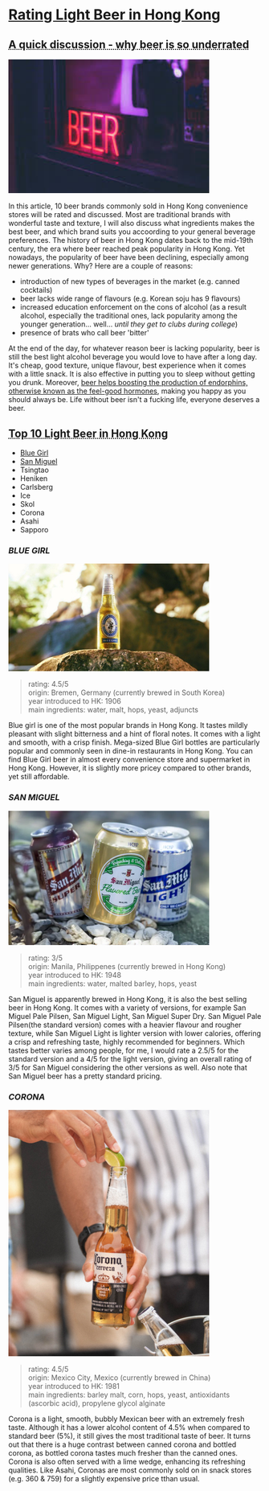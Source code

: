 
<html>
  <head>
    <meta name="description" content="beer ratings">
  </head>
  <body>
    <h1><u>Rating Light Beer in Hong Kong</u></h1>
    <h2><abbr title="Hypertext Martkup Language">A quick discussion - why beer is so underrated</abbr></h2>
    <img src="neon.beer1.jpg" width="400px"/>
      <p>In this article, 10 beer brands commonly sold in Hong Kong convenience stores will be rated and discussed. Most are traditional brands with wonderful taste and texture, I will also discuss what ingredients makes the best beer, and which brand suits you accoording to your general beverage preferences. The history of beer in Hong Kong dates back to the mid-19th century, the era where beer reached peak popularity in Hong Kong. Yet nowadays, the popularity of beer have been declining, especially among newer generations. Why? Here are a couple of reasons:
      <ul>
        <li>introduction of new types of beverages in the market (e.g. canned cocktails)</li>
        <li>beer lacks wide range of flavours (e.g. Korean soju has 9 flavours)</li>
        <li>increased education enforcement on the cons of alcohol (as a result alcohol, especially the traditional ones, lack popularity among the younger generation... well... <em>until they get to clubs during college</em>)</li>
        <li>presence of brats who call beer 'bitter'</li>
      </ul></p>
    <p>At the end of the day, for whatever reason beer is lacking popularity, beer is still the best light alcohol beverage you would love to have after a long day. It's cheap, good texture, unique flavour, best experience when it comes with a little snack. It is also effective in putting you to sleep without getting you drunk. Moreover, <a href="https://www.intoactionrecovery.com/blog/how-does-alcohol-affect-dopamine/">beer helps boosting the production of endorphins, otherwise known as the feel-good hormones</a>, making you happy as you should always be. Life without beer isn't a fucking life, everyone deserves a beer.</p>
    <h2><abbr title="Hypertext Martkup Language">Top 10 Light Beer in Hong Kong</abbr></h2>
    <ul>
      <li><a href="#bluegirl">Blue Girl</a></li>
      <li><a href="#sanmiguel">San Miguel</a></li>
      <li>Tsingtao</li>
      <li>Heniken</li>
      <li>Carlsberg</li>
      <li>Ice</li>
      <li>Skol</li>
      <li>Corona</li>
      <li>Asahi</li>
      <li>Sapporo</li>
    </ul>
     <h3 id="bluegirl"><em>BLUE GIRL</em></h3>
     <img src="bluegirl1.jpg" width="400px"/>
    <blockquote> rating: 4.5/5<br>
      origin: Bremen, Germany (currently brewed in South Korea)<br>
      year introduced to HK: 1906<br>
      main ingredients: water, malt, hops, yeast, adjuncts
    </blockquote>
     <p>Blue girl is one of the most popular brands in Hong Kong. It tastes mildly pleasant with slight bitterness and a hint of floral notes. It comes with a light and smooth, with a crisp finish. Mega-sized Blue Girl bottles are particularly popular and commonly seen in dine-in restaurants in Hong Kong. You can find Blue Girl beer in almost every convenience store and supermarket in Hong Kong. However, it is slightly more pricey compared to other brands, yet still affordable. </p>
    
<h3 id="sanmiguel"><em>SAN MIGUEL</em></h3>
     <img src="sanmiguel1.webp" width="400px"/>
    <blockquote> rating: 3/5<br>
      origin: Manila, Philippenes (currently brewed in Hong Kong)<br>
      year introduced to HK: 1948<br>
      main ingredients: water, malted barley, hops, yeast
    </blockquote>
     <p>San Miguel is apparently brewed in Hong Kong, it is also the best selling beer in Hong Kong. It comes with a variety of versions, for example San Miguel Pale Pilsen, San Miguel Light, San Miguel Super Dry. San Miguel Pale Pilsen(the standard version) comes with a heavier flavour and rougher texture, while San Miguel Light is lighter version with lower calories, offering a crisp and refreshing taste, highly recommended for beginners. Which tastes better varies among people, for me, I would rate a 2.5/5 for the standard version and a 4/5 for the light version, giving an overall rating of 3/5 for San Miguel considering the other versions as well. Also note that San Miguel beer has a pretty standard pricing.</p>

<h3 id="corona"><em>CORONA</em></h3>
     <img src="corona1.jpg" width="400px"/>
    <blockquote> rating: 4.5/5<br>
      origin: Mexico City, Mexico (currently brewed in China)<br>
      year introduced to HK: 1981<br>
      main ingredients: barley malt, corn, hops, yeast, antioxidants (ascorbic acid), propylene glycol alginate
    </blockquote>
     <p>Corona is a light, smooth, bubbly Mexican beer with an extremely fresh taste. Although it has a lower alcohol content of 4.5% when compared to standard beer (5%), it still gives the most traditional taste of beer. It turns out that there is a huge contrast between canned corona and bottled corona, as bottled corona tastes much fresher than the canned ones. Corona is also often served with a lime wedge, enhancing its refreshing qualities. Like Asahi, Coronas are most commonly sold on in snack stores (e.g. 360 & 759) for a slightly expensive price tthan usual. </p>
  </body>
</html>

